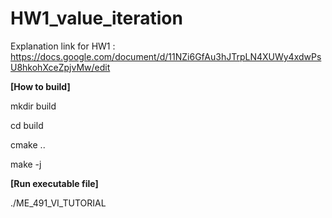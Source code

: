 HW1_value_iteration
===================
Explanation link for HW1 : https://docs.google.com/document/d/11NZi6GfAu3hJTrpLN4XUWy4xdwPsU8hkohXceZpjvMw/edit


**[How to build]**


mkdir build


cd build


cmake ..


make -j




**[Run executable file]**


./ME_491_VI_TUTORIAL
